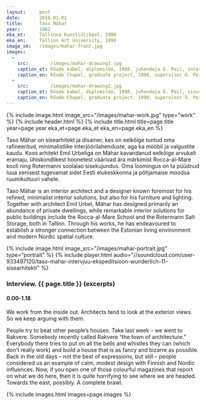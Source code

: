 ```yaml
---
layout: 	post
date:   	2016-01-01
title:  	Taso Mähar
year:		1962
eka_et:		Tallinna Kunstiülikool, 1990
eka_en:		Tallinn Art University, 1990
image_sm:	/images/mahar-front.jpg
images:
  -
    src: 		/images/mahar-drawing1.jpg
    caption_et: Rõude kabel, diplomitöö, 1990, juhendaja Ü. Peil, interjööri perspektiivvaade
    caption_en: Rõude Chapel, graduate project, 1990, supervisor Ü. Peil, interior perspective view
  -
    src: 		/images/mahar-drawing2.jpg
    caption_et: Rõude kabel, diplomitöö, 1990, juhendaja Ü. Peil, sisustus
    caption_en: Rõude Chapel, graduate project, 1990, supervisor Ü. Peil, furnishings
---
```


{% include image.html image_src="/images/mahar-work.jpg" type="work" %}
{% include header.html %}
{% include title.html title=page.title year=page.year eka_et=page.eka_et eka_en=page.eka_en %}

Taso Mähar on sisearhitekt ja disainer, kes on eelkõige tuntud oma rafineeritud, minimalistlike interjöörilahenduste, aga ka mööbli ja valgustite kaudu. Koos arhitekt Emil Urbeliga on Mähar kavandanud eelkõige arvukalt eramaju, ühiskondlikest hoonetest väärivad ära märkimist Rocca-al-Mare kooli ning Rotermanni soolalao sisekujundus.  Oma loomingus on ta püüdnud luua senisest tugevamat sidet Eesti elukeskkonna ja põhjamaise moodsa ruumikultuuri vahele.

Taso Mähar is an interior architect and a designer known foremost for his refined, minimalist interior solutions, but also for his furniture and lighting. Together with architect Emil Urbel, Mähar has designed primarily an abundance of private dwellings, while remarkable interior solutions for public buildings include the Rocca-al-Mare School and the Rotermann Salt Storage, both in Tallinn. Through his works, he has endeavoured to establish a stronger connection between the Estonian living environment and modern Nordic spatial culture.

{% include image.html image_src="/images/mahar-portrait.jpg" type="portrait" %}
{% include player.html audio="//soundcloud.com/user-933497120/taso-mahar-intervjuu-ekspeditsioon-wunderlich-11-sisearhitekti" %}

### Interview. {{ page.title }} (excerpts)

#### 0.00-1.18

We work from the inside out. Architects tend to look at the exterior views. So we keep arguing with them.

People try to beat other people’s houses. Take last week – we went to Rakvere. Somebody recently called Rakvere “the town of architecture.” Everybody there tries to put on all the bells and whistles they can (which don’t really work) and build a house that is as fancy and bizarre as possible. Back in the old days – not the best of expressions, but still – people considered us an example of calm, modest design with Finnish and Nordic influences. Now, if you open one of those colourful magazines that report on what we do here, then it is quite horrifying to see where we are headed. Towards the east, possibly. A complete brawl.

{% include images.html images=page.images %}
